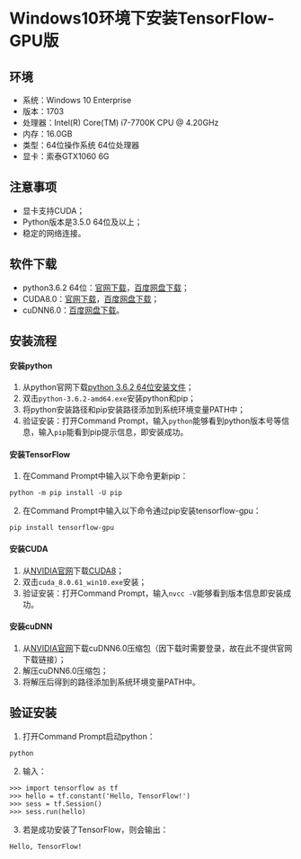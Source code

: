 # Windows10环境下安装TensorFlow-GPU版
## 环境
* 系统：Windows 10 Enterprise
* 版本：1703
* 处理器：Intel(R) Core(TM) i7-7700K CPU @ 4.20GHz
* 内存：16.0GB
* 类型：64位操作系统 64位处理器
* 显卡：索泰GTX1060 6G
## 注意事项
* 显卡支持CUDA；
* Python版本是3.5.0 64位及以上；
* 稳定的网络连接。
## 软件下载
* python3.6.2 64位：[官网下载](https://www.python.org/ftp/python/3.6.2/python-3.6.2-amd64.exe)，[百度网盘下载](https://pan.baidu.com/s/1eSPCAZ4)；
* CUDA8.0：[官网下载](https://developer.nvidia.com/compute/cuda/8.0/Prod2/local_installers/cuda_8.0.61_win10-exe)，[百度网盘下载](https://pan.baidu.com/s/1dFMqRap)；
* cuDNN6.0：[百度网盘下载](https://pan.baidu.com/s/1kV3hM1h)。
## 安装流程
#### 安装python
1. 从python官网下载[python 3.6.2 64位安装文件](https://www.python.org/ftp/python/3.6.2/python-3.6.2-amd64.exe)；
2. 双击`python-3.6.2-amd64.exe`安装python和pip；
3. 将python安装路径和pip安装路径添加到系统环境变量PATH中；
4. 验证安装：打开Command Prompt，输入`python`能够看到python版本号等信息，输入`pip`能看到pip提示信息，即安装成功。
#### 安装TensorFlow
1. 在Command Prompt中输入以下命令更新pip：
```console
python -m pip install -U pip
```
2. 在Command Prompt中输入以下命令通过pip安装tensorflow-gpu：
```console
pip install tensorflow-gpu
```
#### 安装CUDA
1. 从[NVIDIA官网](https://developer.nvidia.com/cuda-downloads)下载[CUDA8](https://developer.nvidia.com/compute/cuda/8.0/Prod2/local_installers/cuda_8.0.61_win10-exe)；
2. 双击`cuda_8.0.61_win10.exe`安装；
3. 验证安装：打开Command Prompt，输入`nvcc -V`能够看到版本信息即安装成功。
#### 安装cuDNN
1. 从[NVIDIA官网](https://developer.nvidia.com/cudnn)下载cuDNN6.0压缩包（因下载时需要登录，故在此不提供官网下载链接）；
2. 解压cuDNN6.0压缩包；
3. 将解压后得到的路径添加到系统环境变量PATH中。
## 验证安装
1. 打开Command Prompt启动python：
```console
python
```
2. 输入：
```console
>>> import tensorflow as tf
>>> hello = tf.constant('Hello, TensorFlow!')
>>> sess = tf.Session()
>>> sess.run(hello)
```
3. 若是成功安装了TensorFlow，则会输出：
```console
Hello, TensorFlow!
```
